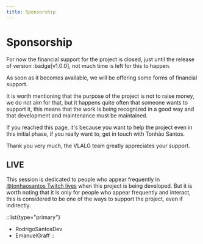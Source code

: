 ```yaml
---
title: Sponsorship
---
```


# Sponsorship

For now the financial support for the project is closed, just until the release of version :badge[v1.0.0], not much time is left for this to happen.

As soon as it becomes available, we will be offering some forms of financial support.

It is worth mentioning that the purpose of the project is not to raise money, we do not aim for that, but it happens quite often that someone wants to support it, this means that the work is being recognized in a good way and that development and maintenance must be maintained.

If you reached this page, it's because you want to help the project even in this initial phase, if you really want to, get in touch with Tonhão Santos.

Thank you very much, the VLALG team greatly appreciates your support.

## LIVE

This session is dedicated to people who appear frequently in <a href="https://www.twitch.tv/tonhaosantos" target="_blank">@tonhaosantos Twitch lives</a> when this project is being developed. But it is worth noting that it is only for people who appear frequently and interact, this is considered to be one of the ways to support the project, even if indirectly.

::list{type="primary"}
- RodrigoSantosDev
- EmanuelGraff
::
